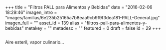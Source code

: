 +++
title = "Filtros PALL para Alimentos y Bebidas"
date = "2016-02-06 18:29:46"
imagen_intro = "images/familias/6e235b25165a7b8eaa9cb9f9f3dea181-PALL-General.jpg"
imagen_full = ""
asset_id = 139
alias = "filtros-pall-para-alimentos-y-bebidas"
metakey = ""
metadesc = ""
featured = 0
draft = false
id = 29
+++
<p><img src="images/noticias/FiltroPALL.jpg" alt="" /></p>
<p>Aire esteril, vapor culinario...</p>
<!--more-->